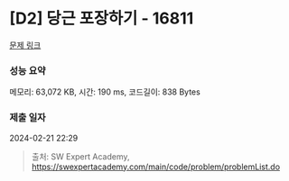 # [D2] 당근 포장하기 - 16811 

[문제 링크](https://swexpertacademy.com/main/code/problem/problemDetail.do?contestProbId=AYamNLoKGSgDFAVx) 

### 성능 요약

메모리: 63,072 KB, 시간: 190 ms, 코드길이: 838 Bytes

### 제출 일자

2024-02-21 22:29



> 출처: SW Expert Academy, https://swexpertacademy.com/main/code/problem/problemList.do